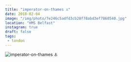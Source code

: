 ```yaml
---
title: "imperator-on-thames ⚓️"
date: 2018-02-04
image: "/img/photo/7e246c5adfd3cb28f78abd3ef7860540.jpg"
location: "HMS Belfast"
instagram: true
draft: false
tags:
 - london
---
```


![imperator-on-thames ⚓️](/img/photo/7e246c5adfd3cb28f78abd3ef7860540.jpg)
